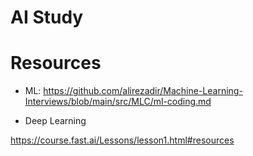 # AI Study


# Resources


- ML: 
https://github.com/alirezadir/Machine-Learning-Interviews/blob/main/src/MLC/ml-coding.md


- Deep Learning 

https://course.fast.ai/Lessons/lesson1.html#resources
